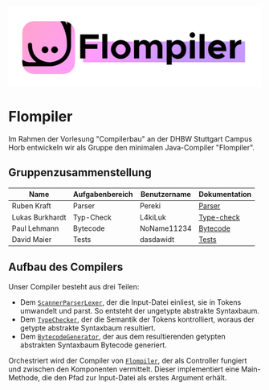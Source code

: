 ![Flompiler Logo](docs/flompiler.png)

# Flompiler

Im Rahmen der Vorlesung "Compilerbau" an der DHBW Stuttgart Campus Horb entwickeln wir als Gruppe den minimalen Java-Compiler "Flompiler".

## Gruppenzusammenstellung

| Name            | Aufgabenbereich | Benutzername | Dokumentation                   |
|-----------------|-----------------|--------------|---------------------------------|
| Ruben Kraft     | Parser          | Pereki       | [Parser](docs/parser.md)        |
| Lukas Burkhardt | Typ-Check       | L4kiLuk      | [Type-check](docs/typecheck.md) |
| Paul Lehmann    | Bytecode        | NoName11234  | [Bytecode](docs/bytecode.md)    |
| David Maier     | Tests           | dasdawidt    | [Tests](docs/tests.md)          |

## Aufbau des Compilers

Unser Compiler besteht aus drei Teilen:

* Dem [`ScannerParserLexer`](src/main/java/de/flyndre/flompiler/scannerparserlexer/ScannerParserLexer.java), der die Input-Datei einliest, sie in Tokens umwandelt und parst.
    So entsteht der ungetypte abstrakte Syntaxbaum.
* Dem [`TypeChecker`](src/main/java/de/flyndre/flompiler/typecheker/TypeChecker.java), der die Semantik der Tokens kontrolliert, woraus der getypte abstrakte Syntaxbaum resultiert.
* Dem [`BytecodeGenerator`](src/main/java/de/flyndre/flompiler/bytecodegenerator/BytecodeGenerator.java), der aus dem resultierenden getypten abstrakten Syntaxbaum Bytecode generiert.

Orchestriert wird der Compiler von [`Flompiler`](src/main/java/de/flyndre/flompiler/Flompiler.java), der als Controller fungiert und zwischen den Komponenten vermittelt.
Dieser implementiert eine Main-Methode, die den Pfad zur Input-Datei als erstes Argument erhält.